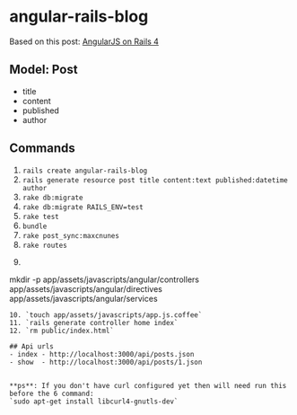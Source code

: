 angular-rails-blog
==================

Based on this post: [AngularJS on Rails 4](http://coderberry.me/blog/2013/04/22/angularjs-on-rails-4-part-1)

## Model: Post
- title
- content
- published
- author

## Commands
1. `rails create angular-rails-blog`
2. `rails generate resource post title content:text published:datetime author`
3. `rake db:migrate`
4. `rake db:migrate RAILS_ENV=test`
5. `rake test`
6. `bundle`
7. `rake post_sync:maxcnunes`
8. `rake routes`
9. ```shel
mkdir -p app/assets/javascripts/angular/controllers \
         app/assets/javascripts/angular/directives \
         app/assets/javascripts/angular/services
```
10. `touch app/assets/javascripts/app.js.coffee`
11. `rails generate controller home index`
12. `rm public/index.html`

## Api urls
- index - http://localhost:3000/api/posts.json
- show  - http://localhost:3000/api/posts/1.json


**ps**: If you don't have curl configured yet then will need run this before the 6 command: 
`sudo apt-get install libcurl4-gnutls-dev`